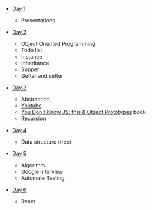 * [Day 1](/day_1)
  
  - Presentations

* [Day 2](/day_2)

  - Object Oriented Programming 
  - Todo list
  - Instance
  - Inheritance
  - Supper
  - Getter and setter

* [Day 3](/day_3)

  - Abstraction
  - [Youtube](https://www.youtube.com/watch?v=GhbhD1HR5vk&list=PL0zVEGEvSaeHBZFy6Q8731rcwk0Gtuxub)
  - [You Don't Know JS: this & Object Prototypes](https://github.com/getify/You-Dont-Know-JS/blob/master/this%20&%20object%20prototypes/README.md#you-dont-know-js-this--object-prototypes) book
  - Recursion

* [Day 4](/day_4)

  - Data structure (tree)

* [Day 5](/day_5)

  - Algorithm
  - Google interview
  - Automate Testing

* [Day 6](/day_6)
  
  - React

